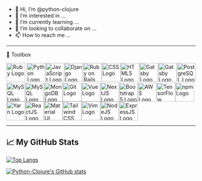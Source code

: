 - 👋 Hi, I’m @python-clojure
- 👀 I’m interested in ...
- 🌱 I’m currently learning ...
- 💞️ I’m looking to collaborate on ...
- 📫 How to reach me ...

---

🧰 Toolbox

<img src="https://cdn.worldvectorlogo.com/logos/ruby.svg" alt="Ruby Logo" width="50" height="50"/> <img src="https://cdn.worldvectorlogo.com/logos/python-5.svg" alt="Python Logo" width="50" height="50"/><img src="https://cdn.worldvectorlogo.com/logos/javascript.svg" alt="JavaScript Logo" width="50" height="50"/><img src="https://cdn.worldvectorlogo.com/logos/django.svg" alt="Django Logo" width="50" height="50"/><img src="https://cdn.worldvectorlogo.com/logos/rails-1.svg" alt="Ruby on Rails Logo" width="50" height="50"/><img src="https://cdn.worldvectorlogo.com/logos/css3.svg" alt="CSS Logo" width="50" height="50"/><img src="https://cdn.worldvectorlogo.com/logos/html5.svg" alt="HTML5 Logo" width="50" height="50"/><img src="https://cdn.worldvectorlogo.com/logos/gatsby-logo.svg" alt="Gatsby Logo" width="50" height="50"/><img src="https://cdn.worldvectorlogo.com/logos/gatsby-logo.svg" alt="Gatsby Logo" width="50" height="50"/><img src="https://cdn.worldvectorlogo.com/logos/postgresql.svg" alt="PostgreSQL Logo" width="50" height="50"/><img src="https://cdn.worldvectorlogo.com/logos/mysql-5.svg" alt="MySQL Logo" width="50" height="50"/><img src="https://cdn.worldvectorlogo.com/logos/mysql-5.svg" alt="MySQL Logo" width="50" height="50"/><img src="https://cdn.worldvectorlogo.com/logos/mongodb.svg" alt="MongoDB Logo" width="50" height="50"/><img src="https://cdn.worldvectorlogo.com/logos/git.svg" alt="Git Logo" width="50" height="50"/><img src="https://cdn.worldvectorlogo.com/logos/vue-9.svg" alt="Vue Logo" width="50" height="50"/><img src="https://cdn.worldvectorlogo.com/logos/next-js.svg" alt="NextJS Logo" width="50" height="50"/><img src="https://cdn.worldvectorlogo.com/logos/bootstrap-5-1.svg" alt="Bootstrap 5 Logo" width="50" height="50"/><img src="https://cdn.worldvectorlogo.com/logos/aws-logo.svg" alt="AWS Logo" width="50" height="50"/><img src="https://cdn.worldvectorlogo.com/logos/tensorflow-2.svg" alt="TensorFlow Logo" width="50" height="50"/><img src="https://cdn.worldvectorlogo.com/logos/npm.svg" alt="npm Logo" width="50" height="50"/><img src="https://cdn.worldvectorlogo.com/logos/yarn.svg" alt="Yarn Logo" width="50" height="50"/><img src="https://cdn.worldvectorlogo.com/logos/react-2.svg" alt="ReactJS Logo" width="50" height="50"/><img src="https://cdn.worldvectorlogo.com/logos/material-ui-1.svg" alt="Material UI Logo" width="50" height="50"/><img src="https://cdn.worldvectorlogo.com/logos/tailwind-css-2.svg" alt="Tailwind CSS Logo" width="50" height="50"/><img src="https://cdn.worldvectorlogo.com/logos/vim.svg" alt="Vim Logo" width="50" height="50"/><img src="https://cdn.worldvectorlogo.com/logos/nodejs.svg" alt="NodeJS Logo" width="50" height="50"/><img src="https://cdn.worldvectorlogo.com/logos/express-109.svg" alt="ExpressJS Logo" width="50" height="50"/>

---


## &#x1f4c8; My GitHub Stats

[![Top Langs](https://github-readme-stats.vercel.app/api/top-langs/?username=python-clojure&hide=java,html,css&theme=radical)](https://github.com/anuraghazra/github-readme-stats)

[![Python-Clojure's GitHub stats](https://github-readme-stats.vercel.app/api?username=python-clojure&theme=radical)](https://github.com/anuraghazra/github-readme-stats)
